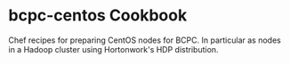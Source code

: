 bcpc-centos Cookbook
===============

Chef recipes for preparing CentOS nodes for BCPC.  In particular as nodes in a Hadoop cluster using Hortonwork's HDP distribution.
